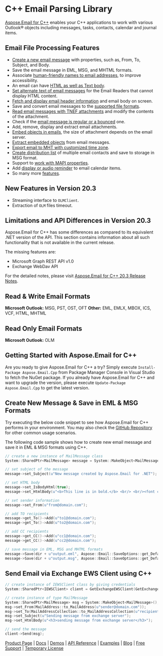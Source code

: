 # C++ Email Parsing Library

[Aspose.Email for C++](https://products.aspose.com/email/cpp) enables your C++ applications to work with various Outlook® objects including messages, tasks, contacts, calendar and journal items.

## Email File Processing Features

- [Create a new email message](https://docs.aspose.com/display/emailcpp/Creating+and+setting+contents+of+Emails#CreatingandsettingcontentsofEmails-CreateNewEmailMessage) with properties, such as, From, To, Subject, and Body.
- Save the email message in EML, MSG, and MHTML formats.
- Associate [human-friendly names to email addresses](https://docs.aspose.com/display/emailcpp/Creating+and+setting+contents+of+Emails#CreatingandsettingcontentsofEmails-Changingemailaddressestoafriendlyname), to improve accessibility.
- An email can have [HTML as well as Text body](https://docs.aspose.com/display/emailcpp/Creating+and+setting+contents+of+Emails#CreatingandsettingcontentsofEmails-SetMailBody).
- [Set alternate text of email messages](https://docs.aspose.com/display/emailcpp/Creating+and+setting+contents+of+Emails#CreatingandsettingcontentsofEmails-SettingAlternateText) for the Email Readers that cannot display HTML content.
- [Fetch and display email header information](https://docs.aspose.com/display/emailcpp/Extracting+Message+Contents+from+Emails) and email body on screen.
- Save and convert email messages to the [supported file formats](https://docs.aspose.com/display/emailcpp/Supported+File+Formats).
- [Read email messages with TNEF attachments](https://docs.aspose.com/display/emailcpp/Utility+Features+-+MailMessage#UtilityFeatures-MailMessage-MailMessagesContainingTNEFattachments) and modify the contents of the attachment.
- Check if the [email message is regular or a bounced](https://docs.aspose.com/display/emailcpp/Utility+Features+-+MailMessage#UtilityFeatures-MailMessage-CheckBouncedMessages) one.
- Add, remove, display and extract email attachments.
- [Embed objects in emails](https://docs.aspose.com/display/emailcpp/Working+with+Attachments+and+Embedded+Objects#WorkingwithAttachmentsandEmbeddedObjects-EmbeddingObjectsintoanEmail), the size of attachment depends on the email server.
- [Extract embedded objects](https://docs.aspose.com/display/emailcpp/Working+with+Attachments+and+Embedded+Objects#WorkingwithAttachmentsandEmbeddedObjects-ExtractingEmbeddedObjects) from email messages.
- [Export email to MHT with customized time zone](https://docs.aspose.com/display/emailcpp/Loading+and+Saving+Message#LoadingandSavingMessage-ExportingEmailtoMHTwithcustomizedTimeZone).
- [Create distribution list](https://docs.aspose.com/display/emailcpp/Working+with+Distribution+Lists#WorkingwithDistributionLists-CreatingandSavingaDistributionList) of multiple email contacts and save to storage in MSG format.
- Support to [work with MAPI properties](https://docs.aspose.com/display/emailcpp/Working+with+MAPI+Properties).
- Add [display or audio reminder](https://docs.aspose.com/display/emailcpp/Working+with+Outlook+Calendar+Items) to email calendar items.
- So many more [features](https://docs.aspose.com/display/emailcpp/Developer+Guide).

## New Features in Version 20.3

- Streaming interface to `OLMClient`.
- Extraction of `OLM` files timeout.

## Limitations and API Differences in Version 20.3

Aspose.Email for C++ has some differences as compared to its equivalent .NET version of the API. This section contains information about all such functionality that is not available in the current release.

The missing features are:

- Microsoft Graph REST API v1.0
- Exchange WebDav API

For the detailed notes, please visit [Aspose.Email for C++ 20.3 Release Notes](https://docs.aspose.com/display/emailcpp/Aspose.Email+for+CPP+20.3+Release+Notes).

## Read & Write Email Formats

**Microsoft Outlook:** MSG, PST, OST, OFT
**Other:** EML, EMLX, MBOX, ICS, VCF, HTML, MHTML

## Read Only Email Formats

**Microsoft Outlook:** OLM

## Getting Started with Aspose.Email for C++

Are you ready to give Aspose.Email for C++ a try? Simply execute `Install-Package Aspose.Email.Cpp` from Package Manager Console in Visual Studio to fetch the NuGet package. If you already have Aspose.Email for C++ and want to upgrade the version, please execute `Update-Package Aspose.Email.Cpp` to get the latest version.

## Create New Message & Save in EML & MSG Formats

Try executing the below code snippet to see how Aspose.Email for C++ performs in your environment. You may also check the [GitHub Repository](https://github.com/aspose-email/Aspose.Email-for-C) for other common usage scenarios.

The following code sample shows how to create new email message and save it in EML & MSG formats using C++.

```c++
// create a new instance of MailMessage class
System::SharedPtr<MailMessage> message = System::MakeObject<MailMessage>();

// set subject of the message
message->set_Subject(u"New message created by Aspose.Email for .NET");

// set HTML body
message->set_IsBodyHtml(true);
message->set_HtmlBody(u"<b>This line is in bold.</b> <br/> <br/><font color=blue>This line is in blue color</font>");

// set sender information
message->set_From(u"from@domain.com");

// add TO recipients
message->get_To()->Add(u"to1@domain.com");
message->get_To()->Add(u"to2@domain.com");

// add CC recipients
message->get_CC()->Add(u"cc1@domain.com");
message->get_CC()->Add(u"cc2@domain.com");

// save message in EML, MSG and MHTML formats
message->Save(dir + u"output.eml", Aspose::Email::SaveOptions::get_DefaultEml());
message->Save(dir + u"output.msg", Aspose::Email::SaveOptions::get_DefaultMsgUnicode());
```

## Send Email via Exchange EWS Client using C++

```c++
// create instance of IEWSClient class by giving credentials
System::SharedPtr<IEWSClient> client = GetExchangeEWSClient(GetExchangeTestUser());

// create instance of type MailMessage
System::SharedPtr<MailMessage> msg = System::MakeObject<MailMessage>();
msg->set_From(MailAddress::to_MailAddress(u"sender@domain.com"));
msg->set_To(MailAddressCollection::to_MailAddressCollection(u"recipient@ domain.com "));
msg->set_Subject(u"Sending message from exchange server");
msg->set_HtmlBody(u"<h3>sending message from exchange server</h3>");

// send the message
client->Send(msg);
```

[Product Page](https://products.aspose.com/email/cpp) | [Docs](https://docs.aspose.com/display/emailcpp/Home) | [Demos](https://products.aspose.app/email/family) | [API Reference](https://apireference.aspose.com/cpp/email) | [Examples](https://github.com/aspose-email/Aspose.Email-for-C) | [Blog](https://blog.aspose.com/category/email/) | [Free Support](https://forum.aspose.com/c/email) |  [Temporary License](https://purchase.aspose.com/temporary-license)
